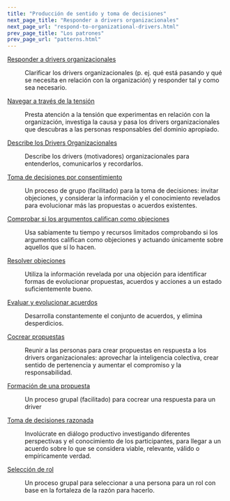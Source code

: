 ```yaml
---
title: "Producción de sentido y toma de decisiones"
next_page_title: "Responder a drivers organizacionales"
next_page_url: "respond-to-organizational-drivers.html"
prev_page_title: "Los patrones"
prev_page_url: "patterns.html"
---
```



<dl>

  <dt><a href="respond-to-organizational-drivers.html">Responder a drivers organizacionales</a></dt>
  <dd><p>Clarificar los drivers organizacionales (p. ej. qué está pasando y qué se necesita en relación con la organización) y responder tal y como sea necesario.</p></dd>

  <dt><a href="navigate-via-tension.html">Navegar a través de la tensión</a></dt>
  <dd><p>Presta atención a la tensión que experimentas en relación con la organización, investiga la causa y pasa los drivers organizacionales que descubras a las personas responsables del dominio apropiado.</p></dd>

  <dt><a href="describe-organizational-drivers.html">Describe los Drivers Organizacionales</a></dt>
  <dd><p>Describe los drivers (motivadores) organizacionales para entenderlos, comunicarlos y recordarlos.</p></dd>

  <dt><a href="consent-decision-making.html">Toma de decisiones por consentimiento</a></dt>
  <dd><p>Un proceso de grupo (facilitado) para la toma de decisiones: invitar objeciones, y considerar la información y el conocimiento revelados para evolucionar más las propuestas o acuerdos existentes.</p></dd>

  <dt><a href="test-arguments-qualify-as-objections.html">Comprobar si los argumentos califican como objeciones</a></dt>
  <dd><p>Usa sabiamente tu tiempo y recursos limitados comprobando si los argumentos califican como objeciones y actuando únicamente sobre aquellos que sí lo hacen.</p></dd>

  <dt><a href="resolve-objections.html">Resolver objeciones</a></dt>
  <dd><p>Utiliza la información revelada por una objeción para identificar formas de evolucionar propuestas, acuerdos y acciones a un estado suficientemente bueno.</p></dd>

  <dt><a href="evaluate-and-evolve-agreements.html">Evaluar y evolucionar acuerdos</a></dt>
  <dd><p>Desarrolla constantemente el conjunto de acuerdos, y elimina desperdicios.</p></dd>

  <dt><a href="co-create-proposals.html">Cocrear propuestas</a></dt>
  <dd><p>Reunir a las personas para crear propuestas en respuesta a los drivers organizacionales: aprovechar la inteligencia colectiva, crear sentido de pertenencia y aumentar el compromiso y la responsabilidad.</p></dd>

  <dt><a href="proposal-forming.html">Formación de una propuesta</a></dt>
  <dd><p>Un proceso grupal (facilitado) para cocrear una respuesta para un driver</p></dd>

  <dt><a href="reasoned-decision-making.html">Toma de decisiones razonada</a></dt>
  <dd><p>Involúcrate en diálogo productivo investigando diferentes perspectivas y el conocimiento de los participantes, para llegar a un acuerdo sobre lo que se considera viable, relevante, válido o empíricamente verdad.</p></dd>

  <dt><a href="role-selection.html">Selección de rol</a></dt>
  <dd><p>Un proceso grupal para seleccionar a una persona para un rol con base en la fortaleza de la razón para hacerlo.</p></dd>
</dl>
